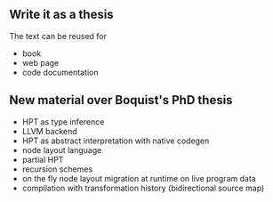 ## Write it as a thesis

The text can be reused for
- book
- web page
- code documentation

## New material over Boquist's PhD thesis
- HPT as type inference
- LLVM backend
- HPT as abstract interpretation with native codegen
- node layout language
- partial HPT
- recursion schemes
- on the fly node layout migration at runtime on live program data
- compilation with transformation history (bidirectional source map)

